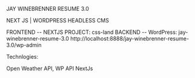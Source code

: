JAY WINEBRENNER RESUME 3.0

NEXT JS | WORDPRESS HEADLESS CMS

FRONTEND -- NEXTJS PROJECT: css-land
BACKEND -- WordPress: jay-winebrenner-resume-3.0
  http://localhost:8888/jay-winebrenner-resume-3.0/wp-admin


Technlogies:

Open Weather API,
WP API
NextJs